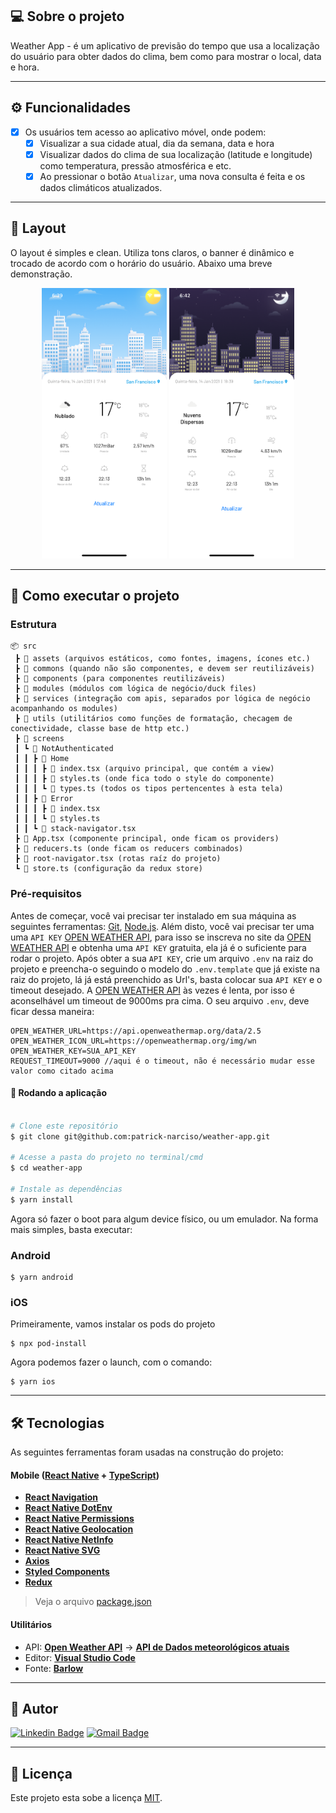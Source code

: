 ## 💻 Sobre o projeto

Weather App - é um aplicativo de previsão do tempo que usa a localização do usuário para obter dados do clima, bem como para mostrar o local, data e hora.

---

## ⚙️ Funcionalidades

- [x] Os usuários tem acesso ao aplicativo móvel, onde podem:
  - [x] Visualizar a sua cidade atual, dia da semana, data e hora
  - [x] Visualizar dados do clima de sua localização (latitude e longitude) como temperatura, pressão atmosférica e etc.
  - [x] Ao pressionar o botão ```Atualizar```, uma nova consulta é feita e os dados climáticos atualizados.

---

## 🎨 Layout

O layout é simples e clean. Utiliza tons claros, o banner é dinâmico e trocado de acordo com o horário do usuário. Abaixo uma breve demonstração.

<p align="center">
  <img alt="HomeScreen" title="#HomeScreen" src="./src/assets/images/png/home-screen-day.png" width="200px">

  <img alt="HomeScreen" title="#HomeScreen" src="./src/assets/images/png/home-screen-night.png" width="200px">
</p>

---

## 🚀 Como executar o projeto

### Estrutura

```
📦 src
 ┣ 📂 assets (arquivos estáticos, como fontes, imagens, ícones etc.)
 ┣ 📂 commons (quando não são componentes, e devem ser reutilizáveis)
 ┣ 📂 components (para componentes reutilizáveis)
 ┣ 📂 modules (módulos com lógica de negócio/duck files)
 ┣ 📂 services (integração com apis, separados por lógica de negócio acompanhando os modules)
 ┣ 📂 utils (utilitários como funções de formatação, checagem de conectividade, classe base de http etc.)
 ┣ 📂 screens
 ┃ ┗ 📂 NotAuthenticated
 ┃ ┃ ┣ 📂 Home
 ┃ ┃ ┃ ┣ 📜 index.tsx (arquivo principal, que contém a view)
 ┃ ┃ ┃ ┣ 📜 styles.ts (onde fica todo o style do componente)
 ┃ ┃ ┃ ┗ 📜 types.ts (todos os tipos pertencentes à esta tela)
 ┃ ┃ ┣ 📂 Error
 ┃ ┃ ┃ ┣ 📜 index.tsx
 ┃ ┃ ┃ ┗ 📜 styles.ts
 ┃ ┃ ┗ 📜 stack-navigator.tsx
 ┣ 📜 App.tsx (componente principal, onde ficam os providers)
 ┣ 📜 reducers.ts (onde ficam os reducers combinados)
 ┣ 📜 root-navigator.tsx (rotas raíz do projeto)
 ┗ 📜 store.ts (configuração da redux store)
```

### Pré-requisitos

Antes de começar, você vai precisar ter instalado em sua máquina as seguintes ferramentas:
[Git](https://git-scm.com), [Node.js](https://nodejs.org/en/). Além disto, você vai precisar ter uma uma `API KEY` [OPEN WEATHER API](https://home.openweathermap.org/users/sign_up), para isso se inscreva no site da [OPEN WEATHER API](https://home.openweathermap.org/users/sign_up) e obtenha uma `API KEY` gratuita, ela já é o suficiente para rodar o projeto. Após obter a sua `API KEY`, crie um arquivo `.env` na raiz do projeto e preencha-o seguindo o modelo do `.env.template` que já existe na raiz do projeto, lá já está preenchido as Url's, basta colocar sua `API KEY` e o timeout desejado. A [OPEN WEATHER API](https://home.openweathermap.org/users/sign_up) às vezes é lenta, por isso é aconselhável um timeout de 9000ms pra cima. O seu arquivo `.env`, deve ficar dessa maneira:

```
OPEN_WEATHER_URL=https://api.openweathermap.org/data/2.5
OPEN_WEATHER_ICON_URL=https://openweathermap.org/img/wn
OPEN_WEATHER_KEY=SUA_API_KEY
REQUEST_TIMEOUT=9000 //aqui é o timeout, não é necessário mudar esse valor como citado acima
```

#### 🎲  Rodando a aplicação

```bash

# Clone este repositório
$ git clone git@github.com:patrick-narciso/weather-app.git

# Acesse a pasta do projeto no terminal/cmd
$ cd weather-app

# Instale as dependências
$ yarn install

```

Agora só fazer o boot para algum device físico, ou um emulador. Na forma mais simples, basta executar:

### Android

```shell
$ yarn android
```

### iOS

Primeiramente, vamos instalar os pods do projeto

```shell
$ npx pod-install
```

Agora podemos fazer o launch, com o comando:

```shell
$ yarn ios
```

---

## 🛠 Tecnologias

As seguintes ferramentas foram usadas na construção do projeto:

#### [](https://github.com/tgmarinho/Ecoleta#mobile-react-native--typescript)**Mobile**  ([React Native](http://www.reactnative.com/)  +  [TypeScript](https://www.typescriptlang.org/))

-   **[React Navigation](https://reactnavigation.org/)**
-   **[React Native DotEnv](https://www.npmjs.com/package/react-native-dotenv/)**
-   **[React Native Permissions](https://www.npmjs.com/package/react-native-permissions/)**
-   **[React Native Geolocation](https://github.com/react-native-geolocation/react-native-geolocation/)**
-   **[React Native NetInfo](https://github.com/react-native-netinfo/react-native-netinfo/)**
-   **[React Native SVG](https://github.com/react-native-community/react-native-svg)**
-   **[Axios](https://github.com/axios/axios)**
-   **[Styled Components](https://styled-components.com/)**
-   **[Redux](https://redux.js.org/)**

> Veja o arquivo  [package.json](https://github.com/patrick-narciso/weather-app/blob/main/package.json)

#### [](https://github.com/tgmarinho/Ecoleta#utilit%C3%A1rios)**Utilitários**

-   API:  **[Open Weather API](https://openweathermap.org/)**  →  **[API de Dados meteorológicos atuais](https://openweathermap.org/current)**
-   Editor:  **[Visual Studio Code](https://code.visualstudio.com/)**
-   Fonte:  **[Barlow](https://fonts.google.com/specimen/Barlow)**


---

## 🦸 Autor

[![Linkedin Badge](https://img.shields.io/badge/-Patrick-blue?style=flat-square&logo=Linkedin&logoColor=white&link=https://www.linkedin.com/in/patricknarciso/)](https://www.linkedin.com/in/patricknarciso/)
[![Gmail Badge](https://img.shields.io/badge/-patrick.ncsilva@gmail.com-c14438?style=flat-square&logo=Gmail&logoColor=white&link=mailto:patrick.ncsilva@gmail.com)](mailto:tgmarinho@gmail.com)

---

## 📝 Licença

Este projeto esta sobe a licença [MIT](./LICENSE).